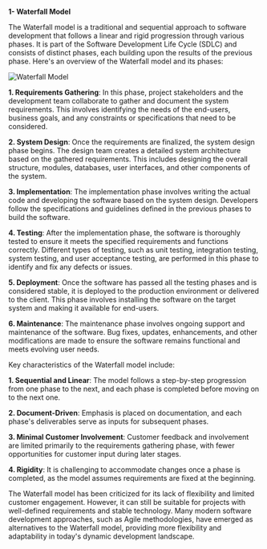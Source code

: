 **1- Waterfall Model**

The Waterfall model is a traditional and sequential approach to software development that follows a linear and rigid progression through various phases. It is part of the Software Development Life Cycle (SDLC) and consists of distinct phases, each building upon the results of the previous phase. Here's an overview of the Waterfall model and its phases:

![Waterfall Model](https://github.com/fayzdeveloper/SDLC-Models/assets/46987677/a7afca51-b633-433e-aaf3-9330f3097fa5)

  **1. Requirements Gathering**: In this phase, project stakeholders and the development team collaborate to gather and document the system requirements. This involves identifying the needs of the end-users, business goals, and any constraints or specifications that need to be considered.
  
  **2. System Design**: Once the requirements are finalized, the system design phase begins. The design team creates a detailed system architecture based on the gathered requirements. This includes designing the overall structure, modules, databases, user interfaces, and other components of the system.
  
  **3. Implementation**: The implementation phase involves writing the actual code and developing the software based on the system design. Developers follow the specifications and guidelines defined in the previous phases to build the software.
  
  **4. Testing**: After the implementation phase, the software is thoroughly tested to ensure it meets the specified requirements and functions correctly. Different types of testing, such as unit testing, integration testing, system testing, and user acceptance testing, are performed in this phase to identify and fix any defects or issues.
  
  **5. Deployment**: Once the software has passed all the testing phases and is considered stable, it is deployed to the production environment or delivered to the client. This phase involves installing the software on the target system and making it available for end-users.
  
  **6. Maintenance**: The maintenance phase involves ongoing support and maintenance of the software. Bug fixes, updates, enhancements, and other modifications are made to ensure the software remains functional and meets evolving user needs.

Key characteristics of the Waterfall model include:

  **1. Sequential and Linear**: The model follows a step-by-step progression from one phase to the next, and each phase is completed before moving on to the next one.
  
  **2. Document-Driven**: Emphasis is placed on documentation, and each phase's deliverables serve as inputs for subsequent phases.
  
  **3. Minimal Customer Involvement**: Customer feedback and involvement are limited primarily to the requirements gathering phase, with fewer opportunities for customer input during later stages.
  
  **4. Rigidity**: It is challenging to accommodate changes once a phase is completed, as the model assumes requirements are fixed at the beginning.

The Waterfall model has been criticized for its lack of flexibility and limited customer engagement. However, it can still be suitable for projects with well-defined requirements and stable technology. Many modern software development approaches, such as Agile methodologies, have emerged as alternatives to the Waterfall model, providing more flexibility and adaptability in today's dynamic development landscape.


